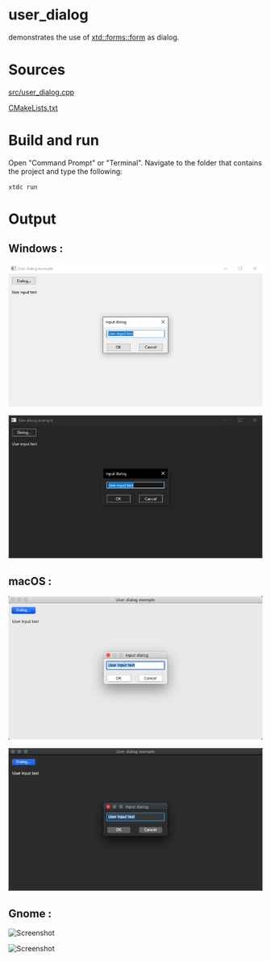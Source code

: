 # user_dialog

demonstrates the use of [xtd::forms::form](../../../../src/xtd_forms/include/xtd/forms/form.hpp) as dialog.

# Sources

[src/user_dialog.cpp](src/user_dialog.cpp)

[CMakeLists.txt](CMakeLists.txt)

# Build and run

Open "Command Prompt" or "Terminal". Navigate to the folder that contains the project and type the following:

```shell
xtdc run
```

# Output

## Windows :

![Screenshot](../../../../docs/pictures/examples/user_dialog_w.png)

![Screenshot](../../../../docs/pictures/examples/user_dialog_wd.png)

## macOS :

![Screenshot](../../../../docs/pictures/examples/user_dialog_m.png)

![Screenshot](../../../../docs/pictures/examples/user_dialog_md.png)

## Gnome :

![Screenshot](../../../../docs/pictures/examples/user_dialog_g.png)

![Screenshot](../../../../docs/pictures/examples/user_dialog_gd.png)
